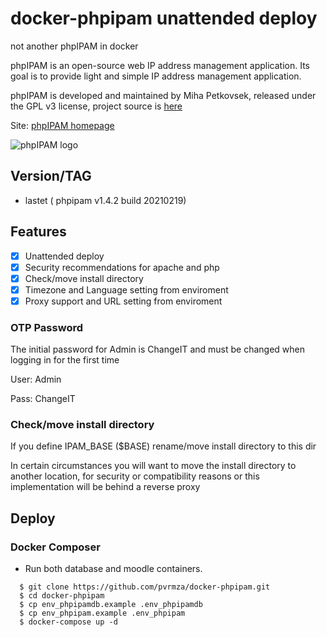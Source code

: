 # docker-phpipam unattended deploy
not another phpIPAM in docker 

phpIPAM is an open-source web IP address management application. Its goal is to provide light and simple IP address management application.

phpIPAM is developed and maintained by Miha Petkovsek, released under the GPL v3 license, project source is [here](https://github.com/phpipam/phpipam)

Site: [phpIPAM homepage](http://phpipam.net)

![phpIPAM logo](http://phpipam.net/wp-content/uploads/2014/12/phpipam_logo_small.png)


## Version/TAG
* lastet ( phpipam v1.4.2 build 20210219)

## Features
- [x] Unattended deploy
- [x] Security recommendations for apache and php
- [x] Check/move install directory
- [x] Timezone and Language setting from enviroment 
- [x] Proxy support and URL setting from enviroment 

### OTP Password
The initial password for Admin is ChangeIT and must be changed when logging in for the first time

User: Admin

Pass: ChangeIT


### Check/move install directory
If you define IPAM_BASE ($BASE) rename/move install directory to this dir

In certain circumstances you will want to move the install directory to another location, for security or compatibility reasons or this implementation will be behind a reverse proxy


## Deploy
### Docker Composer
- Run both database and moodle containers.
```
  $ git clone https://github.com/pvrmza/docker-phpipam.git 
  $ cd docker-phpipam
  $ cp env_phpipamdb.example .env_phpipamdb
  $ cp env_phpipam.example .env_phpipam
  $ docker-compose up -d
```
